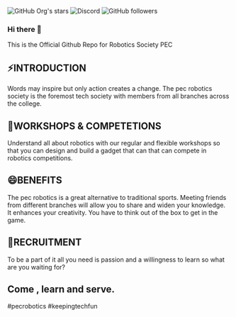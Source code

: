 
<img src="https://img.shields.io/github/stars/Robotics-Society-PEC?style=flat" alt="GitHub Org's stars" /> <img src="https://img.shields.io/discord/1196709635445501962?style=flat&logo=discord&logoColor=white" alt="Discord" /> <img src="https://img.shields.io/github/followers/Robotics-Society-PEC?style=flat" alt="GitHub followers" />

### Hi there 👋

This is the Official Github Repo for Robotics Society PEC

## ⚡INTRODUCTION
Words may inspire but only action creates a change. The pec robotics society is the foremost tech society with members from all branches across the college.
## 🤖WORKSHOPS & COMPETETIONS
Understand all about robotics with our regular and flexible workshops so that you can design and build a gadget that can that can compete in robotics competitions.
## 😄BENEFITS
The pec robotics is a great alternative to traditional sports. Meeting friends from different branches will allow you to share and widen your knowledge. It enhances your creativity. You have to think out of the box to get in the game.
## 🤔RECRUITMENT
To be a part of it all you need is passion and a
willingness to learn
so what are you waiting for?
## Come , learn and serve.
#pecrobotics
#keepingtechfun


